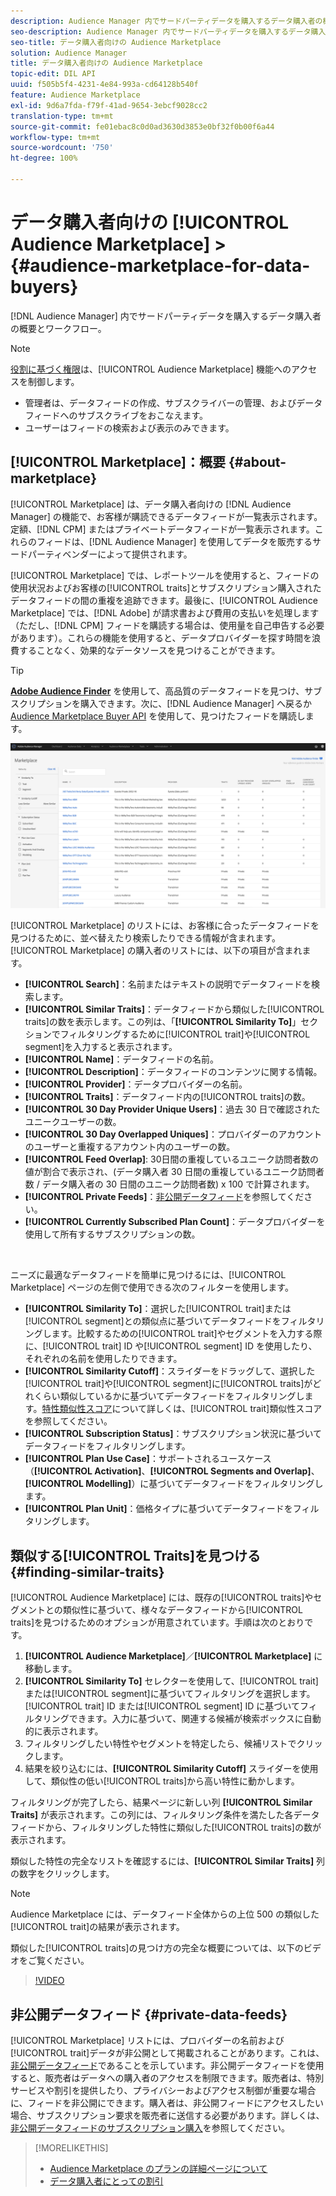 ```yaml
---
description: Audience Manager 内でサードパーティデータを購入するデータ購入者の概要とワークフロー
seo-description: Audience Manager 内でサードパーティデータを購入するデータ購入者の概要とワークフロー
seo-title: データ購入者向けの Audience Marketplace
solution: Audience Manager
title: データ購入者向けの Audience Marketplace
topic-edit: DIL API
uuid: f505b5f4-4231-4e84-993a-cd64128b540f
feature: Audience Marketplace
exl-id: 9d6a7fda-f79f-41ad-9654-3ebcf9028cc2
translation-type: tm+mt
source-git-commit: fe01ebac8c0d0ad3630d3853e0bf32f0b00f6a44
workflow-type: tm+mt
source-wordcount: '750'
ht-degree: 100%

---
```


# データ購入者向けの [!UICONTROL Audience Marketplace] > {#audience-marketplace-for-data-buyers}

[!DNL Audience Manager] 内でサードパーティデータを購入するデータ購入者の概要とワークフロー。

>[!NOTE]
>[役割に基づく権限](../../../reporting/reports-dashboard.md)は、[!UICONTROL Audience Marketplace] 機能へのアクセスを制御します。
>
>* 管理者は、データフィードの作成、サブスクライバーの管理、およびデータフィードへのサブスクライブをおこなえます。
>* ユーザーはフィードの検索および表示のみできます。


## [!UICONTROL Marketplace]：概要 {#about-marketplace}

[!UICONTROL Marketplace] は、データ購入者向けの [!DNL Audience Manager] の機能で、お客様が購読できるデータフィードが一覧表示されます。定額、[!DNL CPM] またはプライベートデータフィードが一覧表示されます。これらのフィードは、[!DNL Audience Manager] を使用してデータを販売するサードパーティベンダーによって提供されます。

[!UICONTROL Marketplace] では、レポートツールを使用すると、フィードの使用状況およびお客様の[!UICONTROL traits]とサブスクリプション購入されたデータフィードの間の重複を追跡できます。最後に、[!UICONTROL Audience Marketplace] では、[!DNL Adobe] が請求書および費用の支払いを処理します（ただし、[!DNL CPM] フィードを購読する場合は、使用量を自己申告する必要があります）。これらの機能を使用すると、データプロバイダーを探す時間を浪費することなく、効果的なデータソースを見つけることができます。

>[!TIP]
>
>**[Adobe Audience Finder](https://www.adobe-audience-finder.com/)** を使用して、高品質のデータフィードを見つけ、サブスクリプションを購入できます。次に、[!DNL Audience Manager] へ戻るか [Audience Marketplace Buyer API](https://bank.demdex.com/portal/swagger/index.html#/Audience_Marketplace_Buyer_API) を使用して、見つけたフィードを購読します。

![buyer-marketplace-overview](assets/buyer-marketplace-overview.png)

[!UICONTROL Marketplace] のリストには、お客様に合ったデータフィードを見つけるために、並べ替えたり検索したりできる情報が含まれます。[!UICONTROL Marketplace] の購入者のリストには、以下の項目が含まれます。

* **[!UICONTROL Search]**：名前またはテキストの説明でデータフィードを検索します。
* **[!UICONTROL Similar Traits]**：データフィードから類似した[!UICONTROL traits]の数を表示します。この列は、「**[!UICONTROL Similarity To]**」セクションでフィルタリングするために[!UICONTROL trait]や[!UICONTROL segment]を入力すると表示されます。
* **[!UICONTROL Name]**：データフィードの名前。
* **[!UICONTROL Description]**：データフィードのコンテンツに関する情報。
* **[!UICONTROL Provider]**：データプロバイダーの名前。
* **[!UICONTROL Traits]**：データフィード内の[!UICONTROL traits]の数。
* **[!UICONTROL 30 Day Provider Unique Users]**：過去 30 日で確認されたユニークユーザーの数。
* **[!UICONTROL 30 Day Overlapped Uniques]**：プロバイダーのアカウントのユーザーと重複するアカウント内のユーザーの数。
* **[!UICONTROL Feed Overlap]**: 30日間の重複しているユニーク訪問者数の値が割合で表示され、(データ購入者 30 日間の重複しているユニーク訪問者数 / データ購入者の 30 日間のユニーク訪問者数) x 100 で計算されます。
* **[!UICONTROL Private Feeds]**：[非公開データフィード](../../../features/audience-marketplace/marketplace-private-feeds.md)を参照してください。
* **[!UICONTROL Currently Subscribed Plan Count]**：データプロバイダーを使用して所有するサブスクリプションの数。

 

ニーズに最適なデータフィードを簡単に見つけるには、[!UICONTROL Marketplace] ページの左側で使用できる次のフィルターを使用します。

* **[!UICONTROL Similarity To]**：選択した[!UICONTROL trait]または[!UICONTROL segment]との類似点に基づいてデータフィードをフィルタリングします。比較するための[!UICONTROL trait]やセグメントを入力する際に、[!UICONTROL trait] ID や[!UICONTROL segment] ID を使用したり、それぞれの名前を使用したりできます。
* **[!UICONTROL Similarity Cutoff]**：スライダーをドラッグして、選択した[!UICONTROL trait]や[!UICONTROL segment]に[!UICONTROL traits]がどれくらい類似しているかに基づいてデータフィードをフィルタリングします。[特性類似性スコア](../../segments/trait-recommendations.md#trait-similarity-score)について詳しくは、[!UICONTROL trait]類似性スコアを参照してください。
* **[!UICONTROL Subscription Status]**：サブスクリプション状況に基づいてデータフィードをフィルタリングします。
* **[!UICONTROL Plan Use Case]**：サポートされるユースケース（**[!UICONTROL Activation]**、**[!UICONTROL Segments and Overlap]**、**[!UICONTROL Modelling]**）に基づいてデータフィードをフィルタリングします。
* **[!UICONTROL Plan Unit]**：価格タイプに基づいてデータフィードをフィルタリングします。

## 類似する[!UICONTROL Traits]を見つける {#finding-similar-traits}

[!UICONTROL Audience Marketplace] には、既存の[!UICONTROL traits]やセグメントとの類似性に基づいて、様々なデータフィードから[!UICONTROL traits]を見つけるためのオプションが用意されています。手順は次のとおりです。

1. **[!UICONTROL Audience Marketplace]**／**[!UICONTROL Marketplace]** に移動します。
2. **[!UICONTROL Similarity To]** セレクターを使用して、[!UICONTROL trait]または[!UICONTROL segment]に基づいてフィルタリングを選択します。[!UICONTROL trait] ID または[!UICONTROL segment] ID に基づいてフィルタリングできます。入力に基づいて、関連する候補が検索ボックスに自動的に表示されます。
3. フィルタリングしたい特性やセグメントを特定したら、候補リストでクリックします。
4. 結果を絞り込むには、**[!UICONTROL Similarity Cutoff]** スライダーを使用して、類似性の低い[!UICONTROL traits]から高い特性に動かします。

フィルタリングが完了したら、結果ページに新しい列 **[!UICONTROL Similar Traits]** が表示されます。この列には、フィルタリング条件を満たした各データフィードから、フィルタリングした特性に類似した[!UICONTROL traits]の数が表示されます。

類似した特性の完全なリストを確認するには、**[!UICONTROL Similar Traits]** 列の数字をクリックします。

>[!NOTE]
>
> Audience Marketplace には、データフィード全体からの上位 500 の類似した[!UICONTROL trait]の結果が表示されます。

類似した[!UICONTROL traits]の見つけ方の完全な概要については、以下のビデオをご覧ください。

>[!VIDEO](https://video.tv.adobe.com/v/29370/)

## 非公開データフィード {#private-data-feeds}

[!UICONTROL Marketplace] リストには、プロバイダーの名前および[!UICONTROL trait]データが非公開として掲載されることがあります。これは、[非公開データフィード](../../../features/audience-marketplace/marketplace-private-feeds.md)であることを示しています。非公開データフィードを使用すると、販売者はデータへの購入者のアクセスを制限できます。販売者は、特別サービスや割引を提供したり、プライバシーおよびアクセス制御が重要な場合に、フィードを非公開にできます。購入者は、非公開フィードにアクセスしたい場合、サブスクリプション要求を販売者に送信する必要があります。詳しくは、[非公開データフィードのサブスクリプション購入](../../../features/audience-marketplace/marketplace-data-buyers/marketplace-manage-subscriptions.md#subscript-private-data-feed)を参照してください。

>[!MORELIKETHIS]
>
>* [Audience Marketplace のプランの詳細ページについて](../../../features/audience-marketplace/marketplace-data-buyers/marketplace-manage-subscriptions.md#marketplace-buyer-details)
>* [データ購入者にとっての割引](../../../features/audience-marketplace/marketplace-data-buyers/marketplace-manage-subscriptions.md#buyer-discount)


